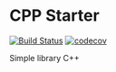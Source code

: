 # CPP Starter
[![Build Status](https://travis-ci.org/ging-dev/cpp-example.svg?branch=master)](https://travis-ci.org/ging-dev/cpp-example)
[![codecov](https://codecov.io/gh/ging-dev/cpp-example/branch/master/graph/badge.svg)](https://codecov.io/gh/ging-dev/cpp-example)

Simple library C++
